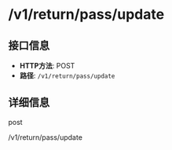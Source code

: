# /v1/return/pass/update

## 接口信息

- **HTTP方法**: POST
- **路径**: `/v1/return/pass/update`

## 详细信息

post

/v1/return/pass/update

